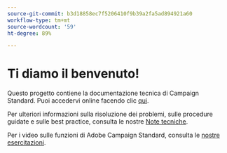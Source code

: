 ```yaml
---
source-git-commit: b3d18858ec7f5206410f9b39a2fa5ad894921a60
workflow-type: tm+mt
source-wordcount: '59'
ht-degree: 89%

---
```

# Ti diamo il benvenuto!

Questo progetto contiene la documentazione tecnica di Campaign Standard. Puoi accedervi online facendo clic [qui](https://experienceleague.adobe.com/docs/campaign-standard/using/campaign-standard-home.html?lang=it).

Per ulteriori informazioni sulla risoluzione dei problemi, sulle procedure guidate e sulle best practice, consulta le nostre [Note tecniche](https://helpx.adobe.com/it/campaign/kb/acs-article-list.html).

Per i video sulle funzioni di Adobe Campaign Standard, consulta le [nostre esercitazioni](https://experienceleague.adobe.com/docs/campaign-learn/campaign-standard-tutorials/overview.html).
